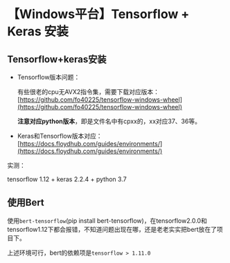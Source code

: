 # 【Windows平台】Tensorflow + Keras 安装



## Tensorflow+keras安装

- Tensorflow版本问题：

  有些很老的cpu无AVX2指令集，需要下载对应版本：[https://github.com/fo40225/tensorflow-windows-wheel](https://github.com/fo40225/tensorflow-windows-wheel)

  **注意对应python版本**，即是文件名中有cpxx的，xx对应37、36等。

- Keras和Tensorflow版本对应：[https://docs.floydhub.com/guides/environments/](https://docs.floydhub.com/guides/environments/)

实测：

tensorflow 1.12 + keras 2.2.4 + python 3.7





## 使用Bert

 使用`bert-tensorflow`(pip install bert-tensorflow)，在tensorflow2.0.0和tensorflow1.12下都会报错，不知道问题出现在哪，还是老老实实把bert放在了项目下。

上述环境可行，bert的依赖项是`tensorflow > 1.11.0`



